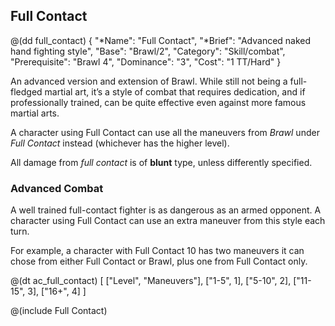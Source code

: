 ## Full Contact

@(dd full_contact)
{ 
  "*Name": "Full Contact",
  "*Brief": "Advanced naked hand fighting style",
  "Base": "Brawl/2",
  "Category": "Skill/combat",
  "Prerequisite": "Brawl 4",
  "Dominance": "3",
  "Cost": "1 TT/Hard"
}

An advanced version and extension of Brawl. While still not being a full-fledged
martial art, it’s a style of combat that requires dedication, and if
professionally trained, can be quite effective even against more famous martial
arts.

A character using Full Contact can use all the maneuvers from *Brawl* under
*Full Contact* instead (whichever has the higher level).

All damage from *full contact* is of __blunt__ type, unless differently
specified.

### Advanced Combat

A well trained full-contact fighter is as dangerous as an armed opponent.
A character using Full Contact can use an extra maneuver from this style each
turn.

For example, a character with Full Contact 10 has two maneuvers it can
chose from either Full Contact or Brawl, plus one from Full Contact only.

@(dt ac_full_contact)
[
   ["Level", "Maneuvers"],
   ["1-5", 1],
   ["5-10", 2],
   ["11-15", 3],
   ["16+", 4]
]

@(include Full Contact)
